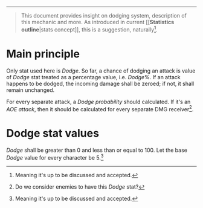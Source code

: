 ___

>This document provides insight on dodging system, description of this mechanic and more. As introduced in current [[__Statistics outline__|stats concept]], this is a suggestion, naturally[^1].

# Main principle

Only stat used here is *Dodge*. So far, a chance of dodging an attack is value of *Dodge* stat treated as a percentage value, i.e. $Dodge\%$. If an attack happens to be dodged, the incoming damage shall be zeroed; if not, it shall remain unchanged.

For every separate attack, a *Dodge probability* should calculated. If it's an *AOE attack*, then it should be calculated for every separate DMG receiver[^2].
# Dodge stat values

*Dodge* shall be greater than 0 and less than or equal to 100. Let the base *Dodge* value for every character be 5.[^1]





[^1]: Meaning it's up to be discussed and accepted.
[^2]: Do we consider enemies to have this *Dodge* stat?